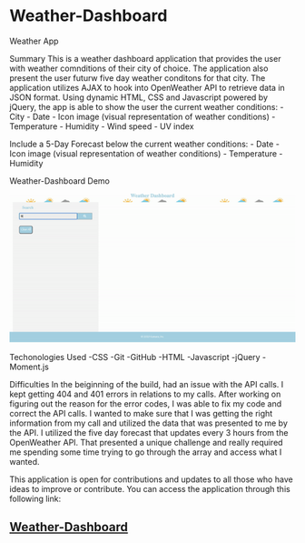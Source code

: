 # Weather-Dashboard
Weather App

Summary
This is a weather dashboard application that provides the user with weather comnditions of their city of choice. The application also present the user futurw five day weather conditons for that city. The application utilizes AJAX to hook into OpenWeather API to retrieve data in JSON format. Using dynamic HTML, CSS and Javascript powered by jQuery, the app is able to show the user the current weather conditions:
    - City
    - Date
    - Icon image (visual representation of weather conditions)
    - Temperature
    - Humidity
    - Wind speed
    - UV index 

Include a 5-Day Forecast below the current weather conditions:
    - Date
    - Icon image (visual representation of weather conditions)
    - Temperature
    - Humidity

Weather-Dashboard Demo

![Weather-Dashboard Demo](images/weather-dashboard.gif)

Techonologies Used
    -CSS
    -Git
    -GitHub
    -HTML
    -Javascript
    -jQuery
    -Moment.js

Difficulties
In the beiginning of the build, had an issue with the API calls. I kept getting 404 and 401 errors in relations to my calls. After working on figuring out the reason for the error codes, I was able to fix my code and correct the API calls. I wanted to make sure that I was getting the right information from my call and utilized the data that was presented to me by the API. I utilized the five day forecast that updates every 3 hours from the OpenWeather API. That presented a unique challenge and really required me spending some time trying to go through the array and access what I wanted.

This application is open for contributions and updates to all those who have ideas to improve or contribute.
You can access the application through this following link:

<h2><a href='https://kamara-moses.github.io/Weather-Dashboard/'>Weather-Dashboard</a></h2> 
    
